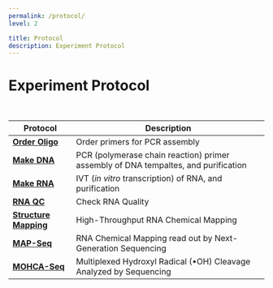 ```yaml
---
permalink: /protocol/
level: 2

title: Protocol
description: Experiment Protocol
---
```


# Experiment Protocol

<br/>

| Protocol | Description |
| --- | --- |
| [**Order Oligo**](https://primerize.stanford.edu/protocol/#IDT) | Order primers for PCR assembly |
| [**Make DNA**](https://primerize.stanford.edu/protocol/#PCR) | PCR (polymerase chain reaction) primer assembly of DNA tempaltes, and purification |
| [**Make RNA**](https://primerize.stanford.edu/protocol/#IVT) | IVT (_in vitro_ transcription) of RNA, and purification |
| [**RNA QC**](https://docs.google.com/document/d/17LfpIGKMZyXrbDqJHnKOcnkNcL2xJaY3vWBtsvkqP-Q/edit) | Check RNA Quality |
| [**Structure Mapping**](https://docs.google.com/document/d/1B59z9VqhIk7QJqsjpyeX6zewLT67FtVOr4MhNRDTVKE/edit) | High-Throughput RNA Chemical Mapping |
| [**MAP-Seq**](https://docs.google.com/document/d/1opC0rVF0hQHBntmW0bTOpnUnvKNBMxEKVeuR2O6EsWU/edit) | RNA Chemical Mapping read out by Next-Generation Sequencing |
| [**MOHCA-Seq**](https://docs.google.com/document/d/1olEPeDewk4X7v6HKkhxqHoAaOKJEJ0Aezmmxsa-_qMQ/edit) | Multiplexed Hydroxyl Radical (•OH) Cleavage Analyzed by Sequencing |
